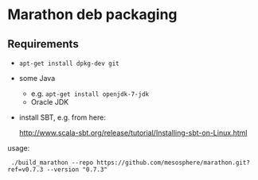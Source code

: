 # Marathon deb packaging

## Requirements

  * `apt-get install dpkg-dev git`
  * some Java
     - e.g. `apt-get install openjdk-7-jdk`
     - Oracle JDK
  * install SBT, e.g. from here:

    http://www.scala-sbt.org/release/tutorial/Installing-sbt-on-Linux.html

usage:
```
 ./build_marathon --repo https://github.com/mesosphere/marathon.git?ref=v0.7.3 --version "0.7.3"
```
